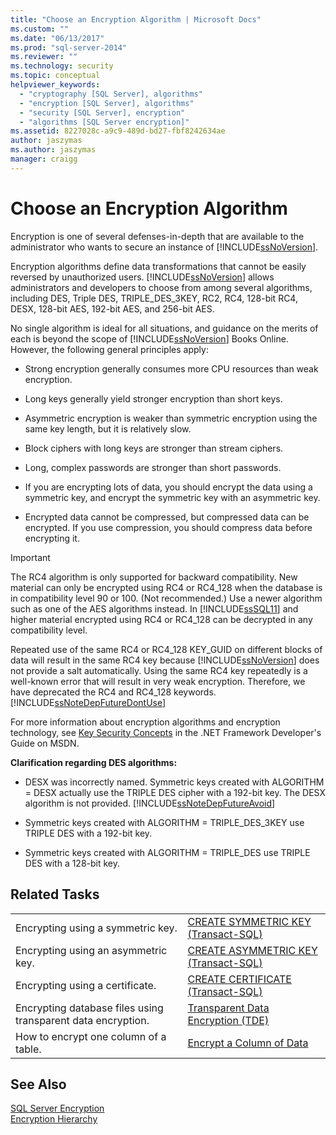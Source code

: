 ```yaml
---
title: "Choose an Encryption Algorithm | Microsoft Docs"
ms.custom: ""
ms.date: "06/13/2017"
ms.prod: "sql-server-2014"
ms.reviewer: ""
ms.technology: security
ms.topic: conceptual
helpviewer_keywords: 
  - "cryptography [SQL Server], algorithms"
  - "encryption [SQL Server], algorithms"
  - "security [SQL Server], encryption"
  - "algorithms [SQL Server encryption]"
ms.assetid: 8227028c-a9c9-489d-bd27-fbf8242634ae
author: jaszymas
ms.author: jaszymas
manager: craigg
---
```

# Choose an Encryption Algorithm
  Encryption is one of several defenses-in-depth that are available to the administrator who wants to secure an instance of [!INCLUDE[ssNoVersion](../../../includes/ssnoversion-md.md)].  
  
 Encryption algorithms define data transformations that cannot be easily reversed by unauthorized users. [!INCLUDE[ssNoVersion](../../../includes/ssnoversion-md.md)] allows administrators and developers to choose from among several algorithms, including DES, Triple DES, TRIPLE_DES_3KEY, RC2, RC4, 128-bit RC4, DESX, 128-bit AES, 192-bit AES, and 256-bit AES.  
  
 No single algorithm is ideal for all situations, and guidance on the merits of each is beyond the scope of [!INCLUDE[ssNoVersion](../../../includes/ssnoversion-md.md)] Books Online. However, the following general principles apply:  
  
-   Strong encryption generally consumes more CPU resources than weak encryption.  
  
-   Long keys generally yield stronger encryption than short keys.  
  
-   Asymmetric encryption is weaker than symmetric encryption using the same key length, but it is relatively slow.  
  
-   Block ciphers with long keys are stronger than stream ciphers.  
  
-   Long, complex passwords are stronger than short passwords.  
  
-   If you are encrypting lots of data, you should encrypt the data using a symmetric key, and encrypt the symmetric key with an asymmetric key.  
  
-   Encrypted data cannot be compressed, but compressed data can be encrypted. If you use compression, you should compress data before encrypting it.  
  
> [!IMPORTANT]  
>  The RC4 algorithm is only supported for backward compatibility. New material can only be encrypted using RC4 or RC4_128 when the database is in compatibility level 90 or 100. (Not recommended.) Use a newer algorithm such as one of the AES algorithms instead. In [!INCLUDE[ssSQL11](../../../includes/sssql11-md.md)] and higher material encrypted using RC4 or RC4_128 can be decrypted in any compatibility level.  
>   
>  Repeated use of the same RC4 or RC4_128 KEY_GUID on different blocks of data will result in the same RC4 key because [!INCLUDE[ssNoVersion](../../../includes/ssnoversion-md.md)] does not provide a salt automatically. Using the same RC4 key repeatedly is a well-known error that will result in very weak encryption. Therefore, we have deprecated the RC4 and RC4_128 keywords. [!INCLUDE[ssNoteDepFutureDontUse](../../../includes/ssnotedepfuturedontuse-md.md)]  
  
 For more information about encryption algorithms and encryption technology, see [Key Security Concepts](https://go.microsoft.com/fwlink/?LinkId=62082) in the .NET Framework Developer's Guide on MSDN.  
  
 **Clarification regarding DES algorithms:**  
  
-   DESX was incorrectly named. Symmetric keys created with ALGORITHM = DESX actually use the TRIPLE DES cipher with a 192-bit key. The DESX algorithm is not provided. [!INCLUDE[ssNoteDepFutureAvoid](../../../includes/ssnotedepfutureavoid-md.md)]  
  
-   Symmetric keys created with ALGORITHM = TRIPLE_DES_3KEY use TRIPLE DES with a 192-bit key.  
  
-   Symmetric keys created with ALGORITHM = TRIPLE_DES use TRIPLE DES with a 128-bit key.  
  
## Related Tasks  
  
|||  
|-|-|  
|Encrypting using a symmetric key.|[CREATE SYMMETRIC KEY &#40;Transact-SQL&#41;](/sql/t-sql/statements/create-symmetric-key-transact-sql)|  
|Encrypting using an asymmetric key.|[CREATE ASYMMETRIC KEY &#40;Transact-SQL&#41;](/sql/t-sql/statements/create-asymmetric-key-transact-sql)|  
|Encrypting using a certificate.|[CREATE CERTIFICATE &#40;Transact-SQL&#41;](/sql/t-sql/statements/create-certificate-transact-sql)|  
|Encrypting database files using transparent data encryption.|[Transparent Data Encryption &#40;TDE&#41;](transparent-data-encryption.md)|  
|How to encrypt one column of a table.|[Encrypt a Column of Data](encrypt-a-column-of-data.md)|  
  
## See Also  
 [SQL Server Encryption](sql-server-encryption.md)   
 [Encryption Hierarchy](encryption-hierarchy.md)  
  
  
